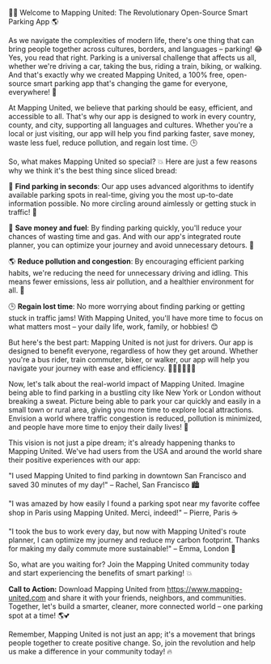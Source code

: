 🚗💡 Welcome to Mapping United: The Revolutionary Open-Source Smart Parking App 🌎

As we navigate the complexities of modern life, there's one thing that can bring people together across cultures, borders, and languages – parking! 😂 Yes, you read that right. Parking is a universal challenge that affects us all, whether we're driving a car, taking the bus, riding a train, biking, or walking. And that's exactly why we created Mapping United, a 100% free, open-source smart parking app that's changing the game for everyone, everywhere! 🌟

At Mapping United, we believe that parking should be easy, efficient, and accessible to all. That's why our app is designed to work in every country, county, and city, supporting all languages and cultures. Whether you're a local or just visiting, our app will help you find parking faster, save money, waste less fuel, reduce pollution, and regain lost time. 🕒

So, what makes Mapping United so special? 💥 Here are just a few reasons why we think it's the best thing since sliced bread:

🚀 **Find parking in seconds**: Our app uses advanced algorithms to identify available parking spots in real-time, giving you the most up-to-date information possible. No more circling around aimlessly or getting stuck in traffic! 📍

💸 **Save money and fuel**: By finding parking quickly, you'll reduce your chances of wasting time and gas. And with our app's integrated route planner, you can optimize your journey and avoid unnecessary detours. 💨

🌎 **Reduce pollution and congestion**: By encouraging efficient parking habits, we're reducing the need for unnecessary driving and idling. This means fewer emissions, less air pollution, and a healthier environment for all. 🌳

🕒 **Regain lost time**: No more worrying about finding parking or getting stuck in traffic jams! With Mapping United, you'll have more time to focus on what matters most – your daily life, work, family, or hobbies! 😊

But here's the best part: Mapping United is not just for drivers. Our app is designed to benefit everyone, regardless of how they get around. Whether you're a bus rider, train commuter, biker, or walker, our app will help you navigate your journey with ease and efficiency. 🚌🚂🚴‍♀️🏃‍♂️

Now, let's talk about the real-world impact of Mapping United. Imagine being able to find parking in a bustling city like New York or London without breaking a sweat. Picture being able to park your car quickly and easily in a small town or rural area, giving you more time to explore local attractions. Envision a world where traffic congestion is reduced, pollution is minimized, and people have more time to enjoy their daily lives! 🌆

This vision is not just a pipe dream; it's already happening thanks to Mapping United. We've had users from the USA and around the world share their positive experiences with our app:

"I used Mapping United to find parking in downtown San Francisco and saved 30 minutes of my day!" – Rachel, San Francisco 🏙️

"I was amazed by how easily I found a parking spot near my favorite coffee shop in Paris using Mapping United. Merci, indeed!" – Pierre, Paris ☕️

"I took the bus to work every day, but now with Mapping United's route planner, I can optimize my journey and reduce my carbon footprint. Thanks for making my daily commute more sustainable!" – Emma, London 🚌

So, what are you waiting for? Join the Mapping United community today and start experiencing the benefits of smart parking! 💥

**Call to Action:** Download Mapping United from https://www.mapping-united.com and share it with your friends, neighbors, and communities. Together, let's build a smarter, cleaner, more connected world – one parking spot at a time! 🌎💕

Remember, Mapping United is not just an app; it's a movement that brings people together to create positive change. So, join the revolution and help us make a difference in your community today! 🔥